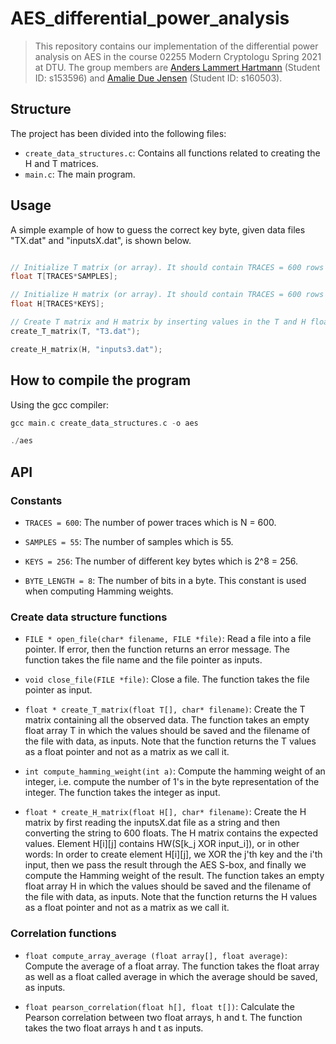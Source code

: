 # AES_differential_power_analysis

> This repository contains our implementation of the differential power analysis on AES in the course 02255 Modern Cryptologu Spring 2021 at DTU. The group members are [Anders Lammert Hartmann](https://github.com/AndersHartmann) 
(Student ID: s153596) and [Amalie Due Jensen](https://github.com/AmalieDue) (Student ID: s160503).

## Structure

The project has been divided into the following files:

* `create_data_structures.c`: Contains all functions related to creating the H and T matrices.
* `main.c`: The main program.

## Usage

A simple example of how to guess the correct key byte, given data files "TX.dat" and "inputsX.dat", is shown below.

```c

// Initialize T matrix (or array). It should contain TRACES = 600 rows and SAMPLES = 55 columns.
float T[TRACES*SAMPLES];

// Initialize H matrix (or array). It should contain TRACES = 600 rows and KEYS = 256 columns.
float H[TRACES*KEYS];

// Create T matrix and H matrix by inserting values in the T and H float arrays.
create_T_matrix(T, "T3.dat");

create_H_matrix(H, "inputs3.dat");

```

## How to compile the program

Using the gcc compiler:

```c
gcc main.c create_data_structures.c -o aes

./aes
```

## API

### Constants

* `TRACES = 600`: The number of power traces which is N = 600.

* `SAMPLES = 55`: The number of samples which is 55.

* `KEYS = 256`: The number of different key bytes which is 2^8 = 256.

* `BYTE_LENGTH = 8`: The number of bits in a byte. This constant is used when computing Hamming weights.

### Create data structure functions

* `FILE * open_file(char* filename, FILE *file)`: Read a file into a file pointer. If error, then the function returns an error message. The function takes the file name and the file pointer as inputs.

* `void close_file(FILE *file)`: Close a file. The function takes the file pointer as input.

* `float * create_T_matrix(float T[], char* filename)`: Create the T matrix containing all the observed data. The function takes an empty float array T in which the values should be saved and the filename of the file with data, as inputs. Note that the function returns the T values as a float pointer and not as a matrix as we call it.

* `int compute_hamming_weight(int a)`: Compute the hamming weight of an integer, i.e. compute the number of 1's in the byte representation of the integer. The function takes the integer as input.

* `float * create_H_matrix(float H[], char* filename)`: Create the H matrix by first reading the inputsX.dat file as a string and then converting the string to 600 floats. The H matrix contains the expected values. Element H[i][j] contains HW(S[k_j XOR input_i]), or in other words: In order to create element H[i][j], we XOR the j'th key and the i'th input, then we pass the result through the AES S-box, and finally we compute the Hamming weight of the result. The function takes an empty float array H in which the values should be saved and the filename of the file with data, as inputs. Note that the function returns the H values as a float pointer and not as a matrix as we call it.

### Correlation functions

* `float compute_array_average (float array[], float average)`: Compute the average of a float array. The function takes the float array as well as a float called average in which the average should be saved, as inputs.

* `float pearson_correlation(float h[], float t[])`: Calculate the Pearson correlation between two float arrays, h and t. The function takes the two float arrays h and t as inputs.